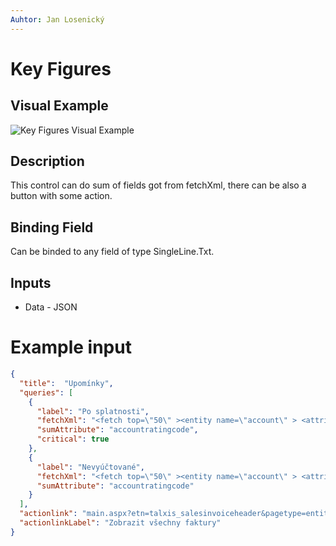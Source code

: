 ```yaml
---
Auhtor: Jan Losenický
---
```


# Key Figures

## Visual Example

![Key Figures Visual Example](/.attachments/Controls/keyfigurescontrol.png)

## Description

This control can do sum of fields got from fetchXml, there can be also a button with some action.

## Binding Field

Can be binded to any field of type SingleLine.Txt.

## Inputs
- Data - JSON

# Example input

```json
{ 
  "title":  "Upomínky",
  "queries": [
    {
      "label": "Po splatnosti",
      "fetchXml": "<fetch top=\"50\" ><entity name=\"account\" > <attribute name=\"name\" /> <attribute name=\"accountratingcode\" /> <filter> <condition attribute=\"name\" operator=\"ne\" value=\"test\" /> </filter> </entity></fetch>",
      "sumAttribute": "accountratingcode",
      "critical": true
    },
    {
      "label": "Nevyúčtované",
      "fetchXml": "<fetch top=\"50\" ><entity name=\"account\" > <attribute name=\"name\" /> <attribute name=\"accountratingcode\" /> <filter> <condition attribute=\"name\" operator=\"ne\" value=\"test\" /> </filter> </entity></fetch>",
      "sumAttribute": "accountratingcode"
    }
  ],
  "actionlink": "main.aspx?etn=talxis_salesinvoiceheader&pagetype=entityrecord&id=442a52f5-ae88-eb11-a812-000d3a2c8e49",
  "actionlinkLabel": "Zobrazit všechny faktury"
}
```